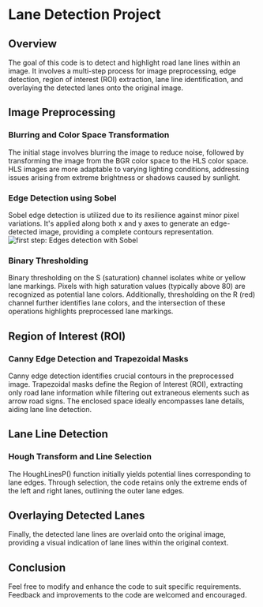 # Lane Detection Project

## Overview

The goal of this code is to detect and highlight road lane lines within an image. It involves a multi-step process for image preprocessing, edge detection, region of interest (ROI) extraction, lane line identification, and overlaying the detected lanes onto the original image.

## Image Preprocessing

### Blurring and Color Space Transformation

The initial stage involves blurring the image to reduce noise, followed by transforming the image from the BGR color space to the HLS color space. HLS images are more adaptable to varying lighting conditions, addressing issues arising from extreme brightness or shadows caused by sunlight.

### Edge Detection using Sobel

Sobel edge detection is utilized due to its resilience against minor pixel variations. It's applied along both x and y axes to generate an edge-detected image, providing a complete contours representation.
![first step: Edges detection with Sobel](C:\Repositories\Opencv\LaneDetection\LaneDetection\First_step.png)

### Binary Thresholding

Binary thresholding on the S (saturation) channel isolates white or yellow lane markings. Pixels with high saturation values (typically above 80) are recognized as potential lane colors. Additionally, thresholding on the R (red) channel further identifies lane colors, and the intersection of these operations highlights preprocessed lane markings.

## Region of Interest (ROI)

### Canny Edge Detection and Trapezoidal Masks

Canny edge detection identifies crucial contours in the preprocessed image. Trapezoidal masks define the Region of Interest (ROI), extracting only road lane information while filtering out extraneous elements such as arrow road signs. The enclosed space ideally encompasses lane details, aiding lane line detection.

## Lane Line Detection

### Hough Transform and Line Selection

The HoughLinesP() function initially yields potential lines corresponding to lane edges. Through selection, the code retains only the extreme ends of the left and right lanes, outlining the outer lane edges.

## Overlaying Detected Lanes

Finally, the detected lane lines are overlaid onto the original image, providing a visual indication of lane lines within the original context.

## Conclusion

Feel free to modify and enhance the code to suit specific requirements. Feedback and improvements to the code are welcomed and encouraged.

